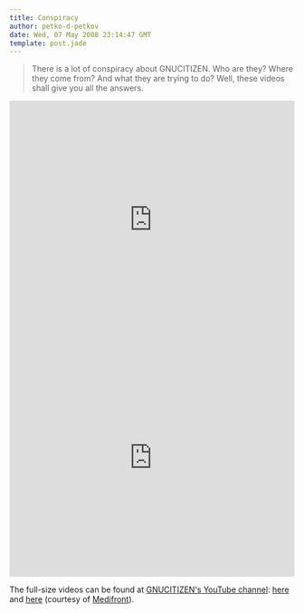 ```yaml
---
title: Conspiracy
author: petko-d-petkov
date: Wed, 07 May 2008 23:14:47 GMT
template: post.jade
---
```


> There is a lot of conspiracy about GNUCITIZEN. Who are they? Where they come from? And what they are trying to do? Well, these videos shall give you all the answers.

<iframe width="100%" height="420" src="http://www.youtube.com/embed/VycSMDtGyz4" frameborder="0" allowfullscreen></iframe>
<iframe width="100%" height="420" src="http://www.youtube.com/embed/Wi7cYvJL5qo" frameborder="0" allowfullscreen></iframe>

The full-size videos can be found at [GNUCITIZEN's YouTube channel](http://youtube.com/gnucitizen): [here](http://www.youtube.com/watch?v=VycSMDtGyz4) and [here](http://www.youtube.com/watch?v=Wi7cYvJL5qo) (courtesy of [Medifront](http://www.mediafront.no/)).
